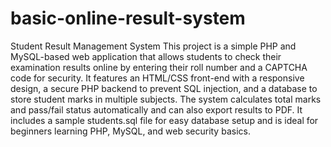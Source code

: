 # basic-online-result-system

Student Result Management System
This project is a simple PHP and MySQL-based web application that allows students to check their examination results online by entering their roll number and a CAPTCHA code for security. It features an HTML/CSS front-end with a responsive design, a secure PHP backend to prevent SQL injection, and a database to store student marks in multiple subjects. The system calculates total marks and pass/fail status automatically and can also export results to PDF. It includes a sample students.sql file for easy database setup and is ideal for beginners learning PHP, MySQL, and web security basics.
